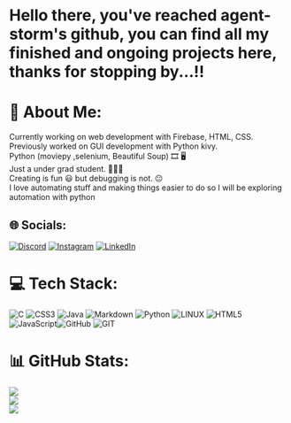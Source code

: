 # Hello there, you've reached agent-storm's github, you can find all my finished and ongoing projects here, thanks for stopping by...!!
# 💫 About Me:
Currently working on web development with Firebase, HTML, CSS.<br>Previously worked on GUI development with Python kivy.<br>Python (moviepy ,selenium, Beautiful Soup) 🎞️ 🖥️<br>Just a under grad student. 🧑🏻‍🎓<br>Creating is fun 😃 but debugging is not. 😐<br>I love automating stuff and making things easier to do so I will be exploring automation with python<br>


## 🌐 Socials:
[![Discord](https://img.shields.io/badge/Discord-%237289DA.svg?logo=discord&logoColor=white)](https://discord.gg/#5207) [![Instagram](https://img.shields.io/badge/Instagram-%23E4405F.svg?logo=Instagram&logoColor=white)](https://instagram.com/srinith_10) [![LinkedIn](https://img.shields.io/badge/LinkedIn-%230077B5.svg?logo=linkedin&logoColor=white)](https://linkedin.com/in/https://www.linkedin.com/in/gujarathi-sai-srinith-3035a5242/) 

# 💻 Tech Stack:
![C](https://img.shields.io/badge/c-%2300599C.svg?style=for-the-badge&logo=c&logoColor=white) ![CSS3](https://img.shields.io/badge/css3-%231572B6.svg?style=for-the-badge&logo=css3&logoColor=white) ![Java](https://img.shields.io/badge/java-%23ED8B00.svg?style=for-the-badge&logo=java&logoColor=white) ![Markdown](https://img.shields.io/badge/markdown-%23000000.svg?style=for-the-badge&logo=markdown&logoColor=white) ![Python](https://img.shields.io/badge/python-3670A0?style=for-the-badge&logo=python&logoColor=ffdd54) ![LINUX](https://img.shields.io/badge/Linux-FCC624?style=for-the-badge&logo=linux&logoColor=black) ![HTML5](https://img.shields.io/badge/html5-%23E34F26.svg?style=for-the-badge&logo=html5&logoColor=white) ![JavaScript](https://img.shields.io/badge/javascript-%23323330.svg?style=for-the-badge&logo=javascript&logoColor=%23F7DF1E)![GitHub](https://img.shields.io/badge/GitHub-%23121011.svg?style=for-the-badge&logo=github&logoColor=white) ![GIT](https://img.shields.io/badge/Git-fc6d26?style=for-the-badge&logo=git&logoColor=white)
# 📊 GitHub Stats:
![](https://github-readme-stats.vercel.app/api?username=agent-storm&theme=material-palenight&hide_border=false&include_all_commits=true&count_private=false)<br/>
![](https://github-readme-streak-stats.herokuapp.com/?user=agent-storm&theme=material-palenight&hide_border=false)<br/>
![](https://github-readme-stats.vercel.app/api/top-langs/?username=agent-storm&theme=material-palenight&hide_border=false&include_all_commits=true&count_private=false&layout=compact)


<!--
**agent-storm/agent-storm** is a ✨ _special_ ✨ repository because its `README.md` (this file) appears on your GitHub profile.

Here are some ideas to get you started:

- 🔭 I’m currently working on ...
- 🌱 I’m currently learning ...
- 👯 I’m looking to collaborate on ...
- 🤔 I’m looking for help with ...
- 💬 Ask me about ...
- 📫 How to reach me: ...
- 😄 Pronouns: ...
- ⚡ Fun fact: ...
-->
